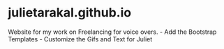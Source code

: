 # julietarakal.github.io
Website for my work on Freelancing for voice overs.
    - Add the Bootstrap Templates
    - Customize the Gifs and Text for Juliet 
 
